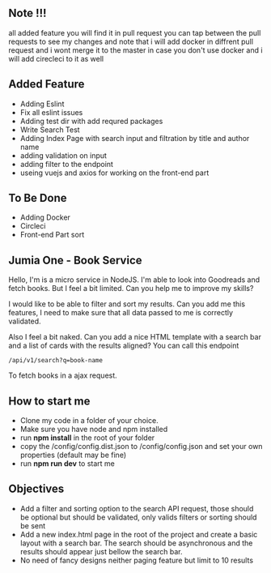 ## Note !!! 
all added feature you will find it in pull request you can tap between the pull requests to see my changes and note that i will add docker in diffrent pull request and i wont merge it to the master in case you don't use docker and i will add cirecleci to it as well  
## Added Feature
- Adding Eslint
- Fix all eslint issues
- Adding test dir with add requred packages
- Write Search Test
- Adding Index Page with search input and filtration by title and author name
- adding validation on input
- adding filter to the endpoint
- useing vuejs and axios for working on the front-end part

## To Be Done
- Adding Docker
- Circleci
- Front-end Part sort

## Jumia One - Book Service

Hello, I'm is a micro service in NodeJS.
I'm able to look into Goodreads and fetch books. 
But I feel a bit limited.
Can you help me to improve my skills?

I would like to be able to filter and sort my results.
Can you add me this features, I need to make sure that all data passed to me is correctly validated.

Also I feel a bit naked. Can you add a nice HTML template with a search bar and a list of cards with the results aligned?
You can call this endpoint 
~~~
/api/v1/search?q=book-name
~~~
To fetch books in a ajax request.

## How to start me
- Clone my code in a folder of your choice.
- Make sure you have node and npm installed
- run **npm install** in the root of your folder
- copy the /config/config.dist.json to /config/config.json and set your own properties (default may be fine)
- run **npm run dev** to start me

## Objectives

- Add a filter and sorting option to the search API request, those should be optional but should be validated, only valids filters or sorting should be sent
- Add a new index.html page in the root of the project and create a basic layout with a search bar. The search should be asynchronous and the results should appear just bellow the search bar.
- No need of fancy designs neither paging feature but limit to 10 results